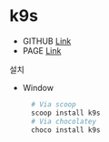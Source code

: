 # k9s

- GITHUB [Link](https://github.com/derailed/k9s)
- PAGE [Link](https://k9scli.io/)

설치

- Window
  ```powershell
    # Via scoop
    scoop install k9s
    # Via chocolatey
    choco install k9s
  ```
